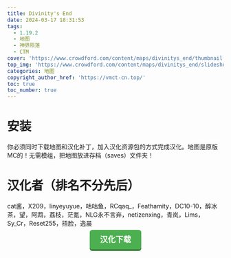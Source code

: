 ```yaml
---
title: Divinity's End
date: 2024-03-17 18:31:53
tags:
  - 1.19.2
  - 地图
  - 神界陨落
  - CTM
cover: 'https://www.crowdford.com/content/maps/divinitys_end/thumbnail.jpg'
top_img: 'https://www.crowdford.com/content/maps/divinitys_end/slideshow//7.png'
categories: 地图
copyright_author_href: 'https://vmct-cn.top/'
toc: true
toc_number: true
---
```

# **安装**
你必须同时下载地图和汉化补丁，加入汉化资源包的方式完成汉化。地图是原版MC的！无需模组，把地图放进存档（saves）文件夹！

# **汉化者（排名不分先后）**
cat酱，X209，linyeyuyue，咕咕鱼，RCqaq_，Feathamity，DC10-10，醉冰茶，望，阿鹉，荔枝，茫氪，NLG永不言弃，netizenxing，青岚，Lims，Sy_Cr，Reset255，捂脸，逸晨
<center><a style = "background-color: #4caf50;box-shadow: 0 4px #357e36;border: none;border-radius: 6px;padding: 12px 24px;font-size: 18px;font-weight: bold;color: #fff;transition: all 0.2s ease-in-out;text-decoration: none;cursor: pointer;" href=https://vmct-cn.top/map/divinity/index.html>汉化下载</a></center>

